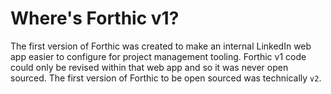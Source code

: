 # Where's Forthic v1?

The first version of Forthic was created to make an internal LinkedIn web app easier to configure
for project management tooling. Forthic v1 code could only be revised within that web app and so
it was never open sourced. The first version of Forthic to be open sourced was technically `v2`.